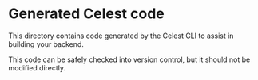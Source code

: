 # Generated Celest code

This directory contains code generated by the Celest CLI to assist in building
your backend.

This code can be safely checked into version control, but it should not be
modified directly.
